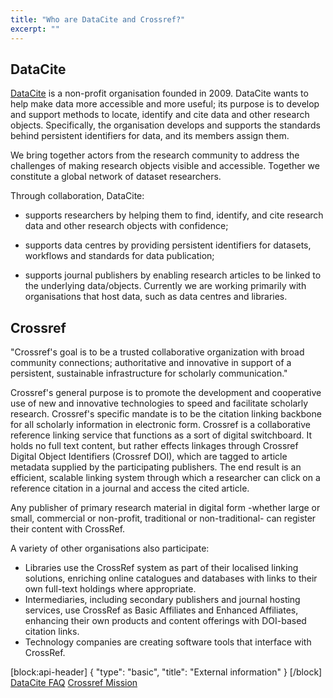 ```yaml
---
title: "Who are DataCite and Crossref?"
excerpt: ""
---
```

## DataCite

[DataCite](http://datacite.org) is a non-profit organisation founded in 2009. DataCite wants to help make data more accessible and more useful; its purpose is to develop and support methods to locate, identify and cite data and other research objects. Specifically, the organisation develops and supports the standards behind persistent identifiers for data, and its members assign them.

We bring together actors from the research community to address the challenges of making research objects visible and accessible. Together we constitute a global network of dataset researchers. 

Through collaboration, DataCite:

- supports researchers by helping them to find, identify, and cite research data and other research objects with confidence;

- supports data centres by providing persistent identifiers for datasets, workflows and standards for data publication;

- supports journal publishers by enabling research articles to be linked to the underlying data/objects.
Currently we are working primarily with organisations that host data, such as data centres and libraries.

## Crossref

"Crossref's goal is to be a trusted collaborative organization with broad community connections; authoritative and innovative in support of a persistent, sustainable infrastructure for scholarly communication."

Crossref's general purpose is to promote the development and cooperative use of new and innovative technologies to speed and facilitate scholarly research. Crossref's specific mandate is to be the citation linking backbone for all scholarly information in electronic form. Crossref is a collaborative reference linking service that functions as a sort of digital switchboard. It holds no full text content, but rather effects linkages through Crossref Digital Object Identifiers (Crossref DOI), which are tagged to article metadata supplied by the participating publishers. The end result is an efficient, scalable linking system through which a researcher can click on a reference citation in a journal and access the cited article. 

Any publisher of primary research material in digital form -whether large or small, commercial or non-profit, traditional or non-traditional- can register their content with CrossRef.

A variety of other organisations also participate:

- Libraries use the CrossRef system as part of their localised linking solutions, enriching online catalogues and databases with links to their own full-text holdings where appropriate.
- Intermediaries, including secondary publishers and journal hosting services, use CrossRef as Basic Affiliates and Enhanced Affiliates, enhancing their own products and content offerings with DOI-based citation links.
- Technology companies are creating software tools that interface with CrossRef.

[block:api-header]
{
  "type": "basic",
  "title": "External information"
}
[/block]
[DataCite FAQ](https://www.datacite.org/faq)
[Crossref Mission](http://www.crossref.org/01company/02history.html)